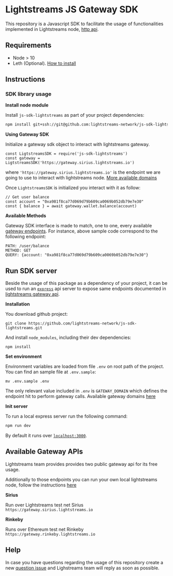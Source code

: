 # Lightstreams JS Gateway SDK

This repository is a Javascript SDK to facilitate the usage of functionalities
implemented in Lightstreams node, [http api](https://docs.lightstreams.network/api-docs).

## Requirements
- Node > 10
- Leth (Optional). [How to install](https://docs.lightstreams.network/getting-started/install/)

## Instructions

### SDK library usage

**Install node module**

Install `js-sdk-lightstreams` as part of your project dependencies:
```bash
npm install git+ssh://git@github.com:lightstreams-network/js-sdk-lightstreams#master --save
```

**Using Gateway SDK**

Initialize a gateway sdk object to interact with lightstreams gateway.

```
const LigtstreamsSDK = require('js-sdk-lightstreams')
const gateway = LigtstreamsSDK('https://gateway.sirius.lightstreams.io')
```
where `'https://gateway.sirius.lightstreams.io'` is the endpoint we are going to use to interact
with lightstreams node. [More available domains](#gateway-endpoints)

Once `LightstreamsSDK` is initialized you interact with it as follow:
```
// Get user balance
const account = "0xa981f8ca77d069d79b609ca0069b052db79e7e30"
const { balance } = await gateway.wallet.balance(account)
```

**Available Methods**

Gateway SDK interface is made to match, one to one, every available [gateway endpoints](https://docs.lightstreams.network/api-docs).
For instance, above sample code correspond to the following endpoint:

```
PATH: /user/balance
METHOD: GET
QUERY: {account: "0xa981f8ca77d069d79b609ca0069b052db79e7e30"}
```

## Run SDK server

Beside the usage of this package as a dependency of your project, it can be used
to run an [`express`](http://expressjs.com) api server to expose same endpoints
documented in [lightstreams gateway api](https://docs.lightstreams.network/api-docs).

**Installation**

You download github project:
```
git clone https://github.com/lightstreams-network/js-sdk-lightstreams.git
```

And install `node_modules`, including their dev dependencies:
```
npm install
```

**Set environment**

Environment variables are loaded from file `.env` on root path of the project.
You can find an sample file at `.env.sample`:
```
mv .env.sample .env
```

The only relevant value included in `.env` is `GATEWAY_DOMAIN` which defines the
endpoint hit to perform gateway calls. Available gateway domains [here](#gateway-endpoints)

**Init server**

To run a local express server run the following command:

```bash
npm run dev
```

By default it runs over [`localhost:3000`](http://localhost:3000).

## <a href="#gateway-endpoints"></a>Available Gateway APIs

Lightstreams team provides provides two public gateway api for its free usage.

Additionally to those endpoints you can run your own local lightstreams node,
follow the instructions [here](https://docs.lightstreams.network/getting-started/quick-start/#running-lightstreams-node)

**Sirius**

Run over Lightstreams test net Sirius
`https://gateway.sirius.lightstreams.io`

**Rinkeby**

Runs over Ethereum test net Rinkeby
`https://gateway.rinkeby.lightstreams.io`


## Help
In case you have questions regarding the usage of this repository
create a new [question issue](https://github.com/lightstreams-network/js-sdk-lightstreams/issues/new)
and Lighstreams team will reply as soon as possible.
